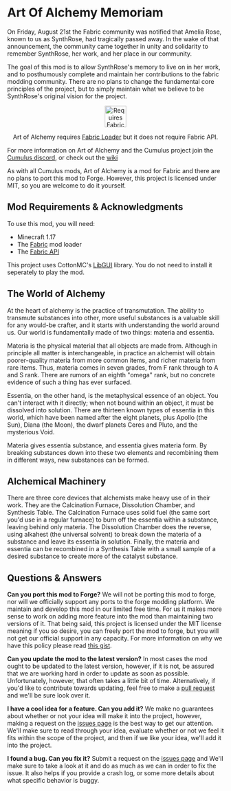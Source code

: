 # Art Of Alchemy Memoriam

On Friday, August 21st the Fabric community was notified that Amelia Rose, known to us as SynthRose, had tragically passed away. In the wake of that announcement, the community came together in unity and solidarity to remember SynthRose, her work, and her place in our community.

The goal of this mod is to allow SynthRose's memory to live on in her work, and to posthumously complete and maintain her contributions to the fabric modding community. There are no plans to change the fundamental core principles of the project, but to simply maintain what we believe to be SynthRose's original vision for the project.

<p align="center">
	<a href="https://www.curseforge.com/minecraft/mc-mods/fabric-api"><img title="Requires Fabric API" height="50" src="https://i.imgur.com/Ol1Tcf8.png"></a>
</p>

<p align="center">Art of Alchemy requires <a href="https://fabricmc.net/use/">Fabric Loader</a> but it does not require Fabric API.</p>

For more information on Art of Alchemy and the Cumulus project join the [Cumulus discord](https://discord.gg/gHMN9mj), or check out the [wiki](https://github.com/Cumulus-Mods/Art-of-Alchemy/wiki)

As with all Cumulus mods, Art of Alchemy is a mod for Fabric and there are no plans to port this mod to Forge. However, this project is licensed under MIT, so you are welcome to do it yourself.

## Mod Requirements & Acknowledgments
To use this mod, you will need:

* Minecraft 1.17
* The [Fabric](https://fabricmc.net/) mod loader
* The [Fabric API](https://www.curseforge.com/minecraft/mc-mods/fabric-api)

This project uses CottonMC's [LibGUI](https://www.curseforge.com/minecraft/mc-mods/libgui) library. You do not need to install it seperately to play the mod.

## The World of Alchemy
At the heart of alchemy is the practice of transmutation. The ability to transmute substances into other, more useful substances is a valuable skill for any would-be crafter, and it starts with understanding the world around us. Our world is fundamentally made of two things: materia and essentia.

Materia is the physical material that all objects are made from. Although in principle all matter is interchangeable, in practice an alchemist will obtain poorer-quality materia from more common items, and richer materia from rare items. Thus, materia comes in seven grades, from F rank through to A and S rank. There are rumors of an eighth "omega" rank, but no concrete evidence of such a thing has ever surfaced.

Essentia, on the other hand, is the metaphysical essence of an object. You can't interact with it directly; when not bound within an object, it must be dissolved into solution. There are thirteen known types of essentia in this world, which have been named after the eight planets, plus Apollo (the Sun), Diana (the Moon), the dwarf planets Ceres and Pluto, and the mysterious Void.

Materia gives essentia substance, and essentia gives materia form. By breaking substances down into these two elements and recombining them in different ways, new substances can be formed.

## Alchemical Machinery
There are three core devices that alchemists make heavy use of in their work. They are the Calcination Furnace, Dissolution Chamber, and Synthesis Table. The Calcination Furnace uses solid fuel (the same sort you'd use in a regular furnace) to burn off the essentia within a substance, leaving behind only materia. The Dissolution Chamber does the reverse, using alkahest (the universal solvent) to break down the materia of a substance and leave its essentia in solution. Finally, the materia and essentia can be recombined in a Synthesis Table with a small sample of a desired substance to create more of the catalyst substance.

## Questions & Answers

**Can you port this mod to Forge?**
We will not be porting this mod to forge, nor will we officially support any ports to the forge modding platform. We maintain and develop this mod in our limited free time. For us it makes more sense to work on adding more feature into the mod than maintaining two versions of it. That being said, this project is licensed under the MIT license meaning if you so desire, you can freely port the mod to forge, but you will not get our official support in any capacity. For more information on why we have this policy please read [this gist](https://gist.github.com/Vaerian/12b5e8afe1593bf07ea672ed208ac617).

**Can you update the mod to the latest version?**
In most cases the mod ought to be updated to the latest version, however, if it is not, be assured that we are working hard in order to update as soon as possible. Unfortunately, however, that often takes a little bit of time. Alternatively, if you'd like to contribute towards updating, feel free to make a [pull request](https://github.com/Cumulus-Mods/Art-of-Alchemy/pulls) and we'll be sure look over it.

**I have a cool idea for a feature. Can you add it?**
We make no guarantees about whether or not your idea will make it into the project, however, making a request on the [issues page](https://github.com/Cumulus-Mods/Art-of-Alchemy/issues) is the best way to get our attention. We'll make sure to read through your idea, evaluate whether or not we feel it fits within the scope of the project, and then if we like your idea, we'll add it into the project.

**I found a bug. Can you fix it?**
Submit a request on the [issues page](https://github.com/Cumulus-Mods/Art-of-Alchemy/issues) and We'll make sure to take a look at it and do as much as we can in order to fix the issue. It also helps if you provide a crash log, or some more details about what specific behavior is buggy.
